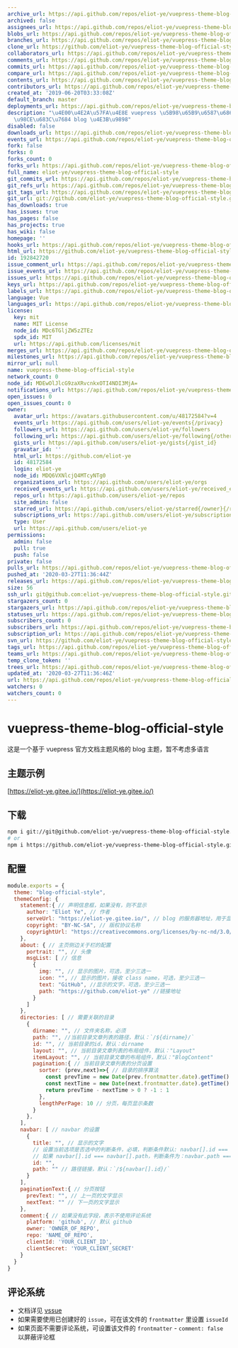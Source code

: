 ```yaml
---
archive_url: https://api.github.com/repos/eliot-ye/vuepress-theme-blog-official-style/{archive_format}{/ref}
archived: false
assignees_url: https://api.github.com/repos/eliot-ye/vuepress-theme-blog-official-style/assignees{/user}
blobs_url: https://api.github.com/repos/eliot-ye/vuepress-theme-blog-official-style/git/blobs{/sha}
branches_url: https://api.github.com/repos/eliot-ye/vuepress-theme-blog-official-style/branches{/branch}
clone_url: https://github.com/eliot-ye/vuepress-theme-blog-official-style.git
collaborators_url: https://api.github.com/repos/eliot-ye/vuepress-theme-blog-official-style/collaborators{/collaborator}
comments_url: https://api.github.com/repos/eliot-ye/vuepress-theme-blog-official-style/comments{/number}
commits_url: https://api.github.com/repos/eliot-ye/vuepress-theme-blog-official-style/commits{/sha}
compare_url: https://api.github.com/repos/eliot-ye/vuepress-theme-blog-official-style/compare/{base}...{head}
contents_url: https://api.github.com/repos/eliot-ye/vuepress-theme-blog-official-style/contents/{+path}
contributors_url: https://api.github.com/repos/eliot-ye/vuepress-theme-blog-official-style/contributors
created_at: '2019-06-20T03:33:08Z'
default_branch: master
deployments_url: https://api.github.com/repos/eliot-ye/vuepress-theme-blog-official-style/deployments
description: "\u4E00\u4E2A\u57FA\u4E8E vuepress \u5B98\u65B9\u6587\u6863\u4E3B\u9898\
  \u98CE\u683C\u7684 blog \u4E3B\u9898"
disabled: false
downloads_url: https://api.github.com/repos/eliot-ye/vuepress-theme-blog-official-style/downloads
events_url: https://api.github.com/repos/eliot-ye/vuepress-theme-blog-official-style/events
fork: false
forks: 0
forks_count: 0
forks_url: https://api.github.com/repos/eliot-ye/vuepress-theme-blog-official-style/forks
full_name: eliot-ye/vuepress-theme-blog-official-style
git_commits_url: https://api.github.com/repos/eliot-ye/vuepress-theme-blog-official-style/git/commits{/sha}
git_refs_url: https://api.github.com/repos/eliot-ye/vuepress-theme-blog-official-style/git/refs{/sha}
git_tags_url: https://api.github.com/repos/eliot-ye/vuepress-theme-blog-official-style/git/tags{/sha}
git_url: git://github.com/eliot-ye/vuepress-theme-blog-official-style.git
has_downloads: true
has_issues: true
has_pages: false
has_projects: true
has_wiki: false
homepage: ''
hooks_url: https://api.github.com/repos/eliot-ye/vuepress-theme-blog-official-style/hooks
html_url: https://github.com/eliot-ye/vuepress-theme-blog-official-style
id: 192842720
issue_comment_url: https://api.github.com/repos/eliot-ye/vuepress-theme-blog-official-style/issues/comments{/number}
issue_events_url: https://api.github.com/repos/eliot-ye/vuepress-theme-blog-official-style/issues/events{/number}
issues_url: https://api.github.com/repos/eliot-ye/vuepress-theme-blog-official-style/issues{/number}
keys_url: https://api.github.com/repos/eliot-ye/vuepress-theme-blog-official-style/keys{/key_id}
labels_url: https://api.github.com/repos/eliot-ye/vuepress-theme-blog-official-style/labels{/name}
language: Vue
languages_url: https://api.github.com/repos/eliot-ye/vuepress-theme-blog-official-style/languages
license:
  key: mit
  name: MIT License
  node_id: MDc6TGljZW5zZTEz
  spdx_id: MIT
  url: https://api.github.com/licenses/mit
merges_url: https://api.github.com/repos/eliot-ye/vuepress-theme-blog-official-style/merges
milestones_url: https://api.github.com/repos/eliot-ye/vuepress-theme-blog-official-style/milestones{/number}
mirror_url: null
name: vuepress-theme-blog-official-style
network_count: 0
node_id: MDEwOlJlcG9zaXRvcnkxOTI4NDI3MjA=
notifications_url: https://api.github.com/repos/eliot-ye/vuepress-theme-blog-official-style/notifications{?since,all,participating}
open_issues: 0
open_issues_count: 0
owner:
  avatar_url: https://avatars.githubusercontent.com/u/48172584?v=4
  events_url: https://api.github.com/users/eliot-ye/events{/privacy}
  followers_url: https://api.github.com/users/eliot-ye/followers
  following_url: https://api.github.com/users/eliot-ye/following{/other_user}
  gists_url: https://api.github.com/users/eliot-ye/gists{/gist_id}
  gravatar_id: ''
  html_url: https://github.com/eliot-ye
  id: 48172584
  login: eliot-ye
  node_id: MDQ6VXNlcjQ4MTcyNTg0
  organizations_url: https://api.github.com/users/eliot-ye/orgs
  received_events_url: https://api.github.com/users/eliot-ye/received_events
  repos_url: https://api.github.com/users/eliot-ye/repos
  site_admin: false
  starred_url: https://api.github.com/users/eliot-ye/starred{/owner}{/repo}
  subscriptions_url: https://api.github.com/users/eliot-ye/subscriptions
  type: User
  url: https://api.github.com/users/eliot-ye
permissions:
  admin: false
  pull: true
  push: false
private: false
pulls_url: https://api.github.com/repos/eliot-ye/vuepress-theme-blog-official-style/pulls{/number}
pushed_at: '2020-03-27T11:36:44Z'
releases_url: https://api.github.com/repos/eliot-ye/vuepress-theme-blog-official-style/releases{/id}
size: 56
ssh_url: git@github.com:eliot-ye/vuepress-theme-blog-official-style.git
stargazers_count: 0
stargazers_url: https://api.github.com/repos/eliot-ye/vuepress-theme-blog-official-style/stargazers
statuses_url: https://api.github.com/repos/eliot-ye/vuepress-theme-blog-official-style/statuses/{sha}
subscribers_count: 0
subscribers_url: https://api.github.com/repos/eliot-ye/vuepress-theme-blog-official-style/subscribers
subscription_url: https://api.github.com/repos/eliot-ye/vuepress-theme-blog-official-style/subscription
svn_url: https://github.com/eliot-ye/vuepress-theme-blog-official-style
tags_url: https://api.github.com/repos/eliot-ye/vuepress-theme-blog-official-style/tags
teams_url: https://api.github.com/repos/eliot-ye/vuepress-theme-blog-official-style/teams
temp_clone_token: ''
trees_url: https://api.github.com/repos/eliot-ye/vuepress-theme-blog-official-style/git/trees{/sha}
updated_at: '2020-03-27T11:36:46Z'
url: https://api.github.com/repos/eliot-ye/vuepress-theme-blog-official-style
watchers: 0
watchers_count: 0
---
```


# vuepress-theme-blog-official-style

这是一个基于 vuepress 官方文档主题风格的 blog 主题，暂不考虑多语言

## 主题示例

[https://eliot-ye.gitee.io/](https://eliot-ye.gitee.io/)

## 下载

```bash
npm i git://git@github.com/eliot-ye/vuepress-theme-blog-official-style.git -S
# or
npm i https://github.com/eliot-ye/vuepress-theme-blog-official-style.git -S
```

## 配置

```js
module.exports = {
  theme: "blog-official-style",
  themeConfig: {
    statement:{ // 声明信息框，如果没有，则不显示
      author: "Eliot Ye", // 作者
      serveUrl: "https://eliot-ye.gitee.io/", // blog 的服务器地址，用于显示文章地址
      copyright: "BY-NC-SA", // 版权协议名称
      copyrightUrl: "https://creativecommons.org/licenses/by-nc-nd/3.0/deed.zh" // 版权协议地址
    },
    about: { // 主页侧边关于栏的配置
      portrait: "", // 头像
      msgList: [ // 信息
        {
          img: "", // 显示的图片，可选，至少三选一
          icon: "", // 显示的图片，接收 class name，可选，至少三选一
          text: "GitHub", //显示的文字，可选，至少三选一
          path: "https://github.com/eliot-ye" //链接地址
        }
      ]
    },
    directories: [ // 需要关联的目录
      {
        dirname: "", // 文件夹名称，必须
        path: "", //当前目录文章列表的路径，默认：`/${dirname}/`
        id: "", // 当前目录的id，默认：dirname
        layout: "", // 当前目录文章列表的布局组件，默认："Layout"
        itemLayout: "", // 当前目录文章的布局组件，默认："BlogContent"
        pagination:{ // 当前目录文章列表的分页设置
          sorter: (prev,next)=>{ // 目录的排序算法
            const prevTime = new Date(prev.frontmatter.date).getTime()
            const nextTime = new Date(next.frontmatter.date).getTime()
            return prevTime - nextTime > 0 ? -1 : 1
          },
          lengthPerPage: 10 // 分页，每页显示条数
        }
      },
    ],
    navbar: [ // navbar 的设置
      {
        title: "", // 显示的文字
        // 设置当前选项是否选中的判断条件，必填，判断条件默认: navbar[].id === directories[].id
        // 如果 navbar[].id === navbar[].path，判断条件为：navbar.path === $route.path
        id: "",
        path: "" // 路径链接，默认：`/${navbar[].id}/`
      }
    ],
    paginationText:{ // 分页按钮
      prevText: "", // 上一页的文字显示
      nextText: "" // 下一页的文字显示
    },
    comment:{ // 如果没有此字段，表示不使用评论系统
      platform: 'github', // 默认 github
      owner: 'OWNER_OF_REPO',
      repo: 'NAME_OF_REPO',
      clientId: 'YOUR_CLIENT_ID',
      clientSecret: 'YOUR_CLIENT_SECRET'
    }
  }
}
```

## 评论系统

- 文档详见 [vssue](https://vssue.js.org/zh/guide/vuepress.html)
- 如果需要使用已创建好的 `issue`，可在该文件的 `frontmatter` 里设置 `issueId`
- 如果页面不需要评论系统，可设置该文件的 `frontmatter` - `comment: false` 以屏蔽评论框
